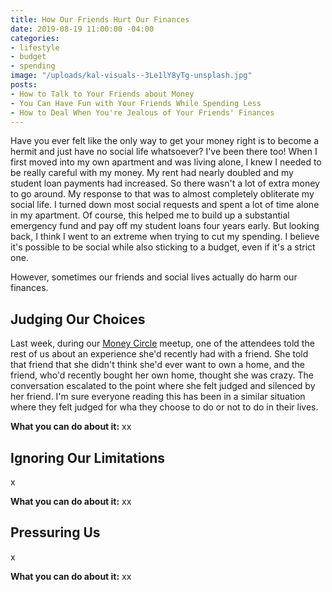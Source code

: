 ```yaml
---
title: How Our Friends Hurt Our Finances
date: 2019-08-19 11:00:00 -04:00
categories:
- lifestyle
- budget
- spending
image: "/uploads/kal-visuals--3Le1lY8yTg-unsplash.jpg"
posts:
- How to Talk to Your Friends about Money
- You Can Have Fun with Your Friends While Spending Less
- How to Deal When You're Jealous of Your Friends' Finances
---
```


Have you ever felt like the only way to get your money right is to become a hermit and just have no social life whatsoever? I've been there too! When I first moved into my own apartment and was living alone, I knew I needed to be really careful with my money. My rent had nearly doubled and my student loan payments had increased. So there wasn't a lot of extra money to go around. My response to that was to almost completely obliterate my social life. I turned down most social requests and spent a lot of time alone in my apartment. Of course, this helped me to build up a substantial emergency fund and pay off my student loans four years early. But looking back, I think I went to an extreme when trying to cut my spending. I believe it's possible to be social while also sticking to a budget, even if it's a strict one.

However, sometimes our friends and social lives actually do harm our finances.

## Judging Our Choices

Last week, during our [Money Circle](https://www.maggiegermano.com/moneycircle/) meetup, one of the attendees told the rest of us about an experience she'd recently had with a friend. She told that friend that she didn't think she'd ever want to own a home, and the friend, who'd recently bought her own home, thought she was crazy. The conversation escalated to the point where she felt judged and silenced by her friend. I'm sure everyone reading this has been in a similar situation where they felt judged for wha they choose to do or not to do in their lives.

**What you can do about it:** xx

## Ignoring Our Limitations

x

**What you can do about it:** xx

## Pressuring Us

x

**What you can do about it:** xx